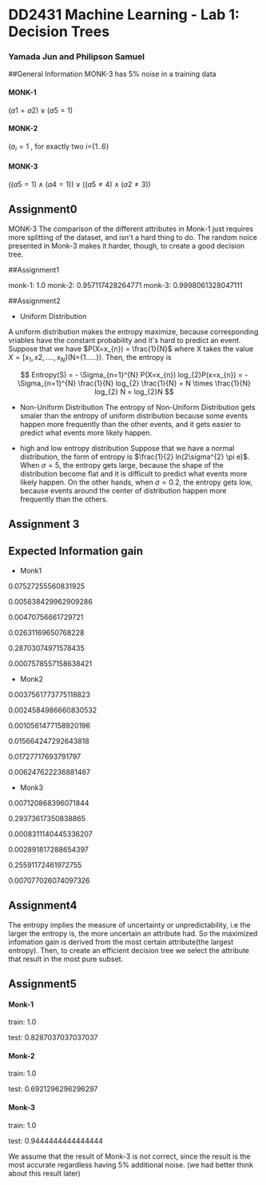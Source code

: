 # DD2431 Machine Learning - Lab 1: Decision Trees

### Yamada Jun and Philipson Samuel

##General Information
MONK-3 has 5% noise in a training data

#### MONK-1

$(a1 = a2) \vee (a5 = 1)$

#### MONK-2

$(a_{i}=1$ , for exactly two $i=${$1..6$}

#### MONK-3

$((a5=1) \wedge (a4=1))\vee((a5 \neq 4) \wedge (a2 \neq 3))$

## Assignment0

MONK-3
The comparison of the different attributes in Monk-1 just requires more splitting of the dataset, and isn't a hard thing to do. The random noice presented in Monk-3 makes it harder, though, to create a good decision tree.

##Assignment1

monk-1: 1.0
monk-2: 0.957117428264771
monk-3: 0.9998061328047111

##Assignment2
- Uniform Distribution

A uniform distribution makes the entropy maximize, because corresponding vriables have the constant probability and it's hard to predict an event.
Suppose that we have $P(X=x_{n}) = \frac{1}{N}$ where X takes the value  $X=[x_{1}, x{2},....,x_{N}]$(N={1.....}).
Then, the entropy is

$$
Entropy(S) = - \Sigma_{n=1}^{N} P(X=x_{n}) log_{2}P(x=x_{n}) = - \Sigma_{n=1}^{N} \frac{1}{N} log_{2} \frac{1}{N} = N \times \frac{1}{N} log_{2} N = log_{2}N
$$

- Non-Uniform Distribution
The entropy of Non-Uniform Distribution gets smaler than the entropy of uniform distribution because  some events happen more frequently  than the other events, and it gets easier to predict what events more likely happen. 

- high and low  entropy distribution
Suppose that we have a normal distribution, the form of entropy is $\frac{1}{2} ln(2\sigma^{2} \pi e)$. When $\sigma = 5$, the entropy gets large, because the shape of the distribution become flat and it is difficult to predict what events more likely happen.
On the other hands, when $\sigma = 0.2$, the entropy gets low, because events around the center of distribution happen more frequently than the others.

## Assignment 3
## Expected Information gain

- Monk1

0.07527255560831925

0.005838429962909286

0.00470756661729721 

0.02631169650768228

0.28703074971578435

0.0007578557158638421

- Monk2
 
0.0037561773775118823

0.0024584986660830532

0.0010561477158920196

0.015664247292643818

0.01727717693791797

0.006247622236881467


- Monk3

0.007120868396071844

0.29373617350838865

0.0008311140445336207

0.002891817288654397

0.25591172461972755

0.007077026074097326

## Assignment4
The entropy implies the measure of uncertainty or unpredictability, i.e the larger the entropy is, the more uncertain an attribute had. So the maximized infomation gain is derived from the most certain attribute(the largest entropy). 
Then, to create an efficient decision tree we select the attribute that result in the most pure subset.

## Assignment5 

#### Monk-1
train: 1.0

test: 0.8287037037037037

#### Monk-2
train: 1.0

test: 0.6921296296296297

#### Monk-3
train: 1.0

test: 0.9444444444444444

We assume that the result of Monk-3 is not correct, since the result is the most accurate regardless having 5% additional noise.
(we had better think about this result later)


